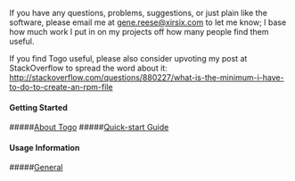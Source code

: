 If you have any questions, problems, suggestions, or just plain like the software, please email me at gene.reese@xirsix.com to let me know; I base how much work I put in on my projects off how many people find them useful.

If you find Togo useful, please also consider upvoting my post at StackOverflow to spread the word about it:
http://stackoverflow.com/questions/880227/what-is-the-minimum-i-have-to-do-to-create-an-rpm-file

#### Getting Started
#####[About Togo](./docs/about.md)
#####[Quick-start Guide](./docs/quickstart.md)

#### Usage Information
#####[General](./docs/general.md)
